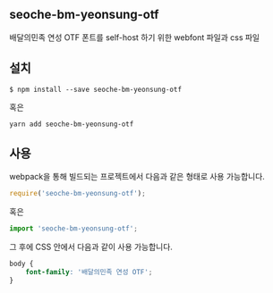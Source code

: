 
seoche-bm-yeonsung-otf
---------------------

배달의민족 연성 OTF 폰트를 self-host 하기 위한 webfont 파일과 css 파일

설치
----

```
$ npm install --save seoche-bm-yeonsung-otf
```

혹은

```
yarn add seoche-bm-yeonsung-otf
```

사용
----

webpack을 통해 빌드되는 프로젝트에서 다음과 같은 형태로 사용 가능합니다.

```js
require('seoche-bm-yeonsung-otf');
```

혹은

```js
import 'seoche-bm-yeonsung-otf';
```

그 후에 CSS 안에서 다음과 같이 사용 가능합니다.

```css
body {
    font-family: '배달의민족 연성 OTF';
}
```
